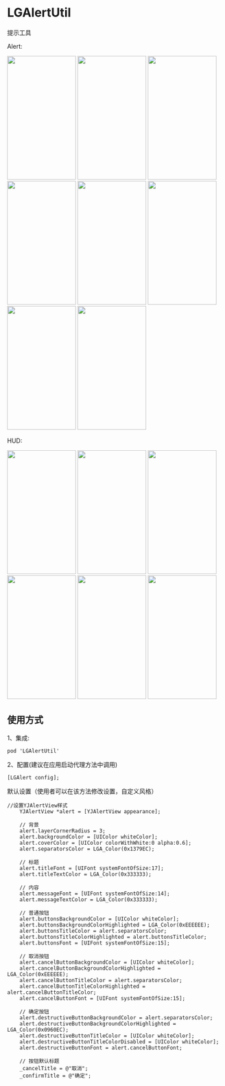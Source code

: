 # LGAlertUtil
提示工具

Alert:

<div align="left">
<img src="https://github.com/LYajun/LGAlertUtil/blob/master/Assets/alert0.PNG" width ="160" height ="288" >
<img src="https://github.com/LYajun/LGAlertUtil/blob/master/Assets/alert1.PNG" width ="160" height ="288" >
<img src="https://github.com/LYajun/LGAlertUtil/blob/master/Assets/alert2.PNG" width ="160" height ="288" >
<img src="https://github.com/LYajun/LGAlertUtil/blob/master/Assets/alert3.PNG" width ="160" height ="288" >
<img src="https://github.com/LYajun/LGAlertUtil/blob/master/Assets/alert4.PNG" width ="160" height ="288" >
<img src="https://github.com/LYajun/LGAlertUtil/blob/master/Assets/alert5.PNG" width ="160" height ="288" >
<img src="https://github.com/LYajun/LGAlertUtil/blob/master/Assets/alert6.PNG" width ="160" height ="288" >
<img src="https://github.com/LYajun/LGAlertUtil/blob/master/Assets/alert7.PNG" width ="160" height ="288" >
 </div>
 
 HUD:
 
 <div align="left">
<img src="https://github.com/LYajun/LGAlertUtil/blob/master/Assets/hud1.PNG" width ="160" height ="288" >
<img src="https://github.com/LYajun/LGAlertUtil/blob/master/Assets/hud2.PNG" width ="160" height ="288" >
<img src="https://github.com/LYajun/LGAlertUtil/blob/master/Assets/hud3.PNG" width ="160" height ="288" >
<img src="https://github.com/LYajun/LGAlertUtil/blob/master/Assets/hud4.PNG" width ="160" height ="288" >
<img src="https://github.com/LYajun/LGAlertUtil/blob/master/Assets/hud5.PNG" width ="160" height ="288" >
<img src="https://github.com/LYajun/LGAlertUtil/blob/master/Assets/hud6.PNG" width ="160" height ="288" >
 </div>
 
## 使用方式

1、集成:

```
pod 'LGAlertUtil'
```

2、配置(建议在应用启动代理方法中调用)

```
[LGAlert config];
```

默认设置（使用者可以在该方法修改设置，自定义风格）

```
//设置YJAlertView样式
    YJAlertView *alert = [YJAlertView appearance];
    
    // 背景
    alert.layerCornerRadius = 3;
    alert.backgroundColor = [UIColor whiteColor];
    alert.coverColor = [UIColor colorWithWhite:0 alpha:0.6];
    alert.separatorsColor = LGA_Color(0x1379EC);
    
    // 标题
    alert.titleFont = [UIFont systemFontOfSize:17];
    alert.titleTextColor = LGA_Color(0x333333);
    
    // 内容
    alert.messageFont = [UIFont systemFontOfSize:14];
    alert.messageTextColor = LGA_Color(0x333333);
    
    // 普通按钮
    alert.buttonsBackgroundColor = [UIColor whiteColor];
    alert.buttonsBackgroundColorHighlighted = LGA_Color(0xEEEEEE);
    alert.buttonsTitleColor = alert.separatorsColor;
    alert.buttonsTitleColorHighlighted = alert.buttonsTitleColor;
    alert.buttonsFont = [UIFont systemFontOfSize:15];
    
    // 取消按钮
    alert.cancelButtonBackgroundColor = [UIColor whiteColor];
    alert.cancelButtonBackgroundColorHighlighted = LGA_Color(0xEEEEEE);
    alert.cancelButtonTitleColor = alert.separatorsColor;
    alert.cancelButtonTitleColorHighlighted =  alert.cancelButtonTitleColor;
    alert.cancelButtonFont = [UIFont systemFontOfSize:15];
    
    // 确定按钮
    alert.destructiveButtonBackgroundColor = alert.separatorsColor;
    alert.destructiveButtonBackgroundColorHighlighted = LGA_Color(0x0960EC);
    alert.destructiveButtonTitleColor = [UIColor whiteColor];
    alert.destructiveButtonTitleColorDisabled = [UIColor whiteColor];
    alert.destructiveButtonFont = alert.cancelButtonFont;
    
    // 按钮默认标题
    _cancelTitle = @"取消";
    _confirmTitle = @"确定";

```
